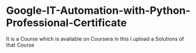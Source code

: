 # Google-IT-Automation-with-Python-Professional-Certificate

It is a Course which is available on Coursera in this I upload a Solutions of that Course
